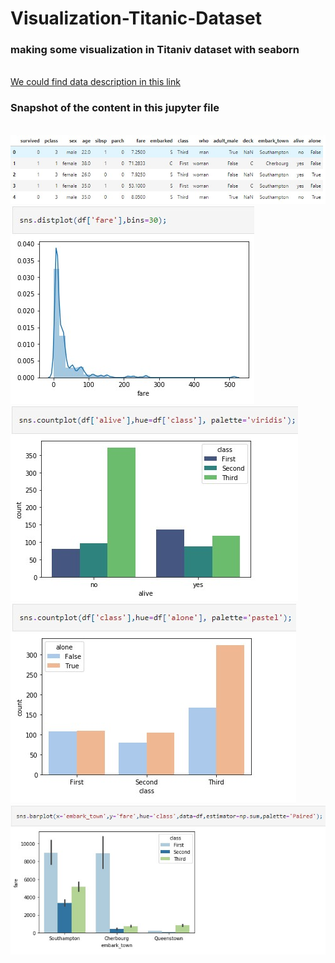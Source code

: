 # Visualization-Titanic-Dataset
<h3>making some visualization in Titaniv dataset with seaborn</h3>
<br>
<a href="https://www.kaggle.com/c/titanic/data/" target="_blank">We could find data description in this link</a>
<b>
<h3>Snapshot of the content in this jupyter file</h3>
  
<br>
<img src="snapshot/head.jpg">
<br>
<img src="snapshot/1.jpg">
<br>
<img src="snapshot/2.jpg">
<br>
<img src="snapshot/3.jpg">
<br>
<img src="snapshot/4.jpg">

